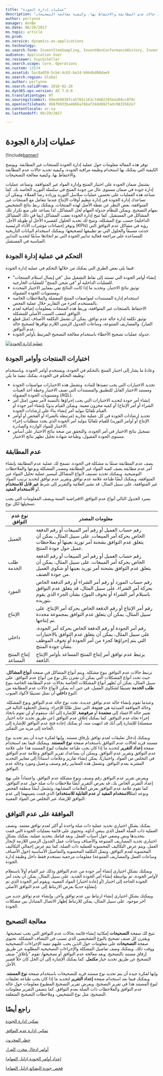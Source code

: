 ```yaml
---
title: "عمليات إدارة الجودة"
description: "توفر هذه المقالة معلومات حول عملية إدارة الجودة للمنتجات غير المطابقة. ويوضح الكيفية التي يمكنك بها استخدام وظيفة مراقبة الجودة، وكيفية تحديد حالات عدم المطابقة والاحتفاظ بها، وكيفية معالجة التصحيحات."
author: perlynne
manager: AnnBe
ms.date: 06/20/2017
ms.topic: article
ms.prod: 
ms.service: dynamics-ax-applications
ms.technology: 
ms.search.form: InventItemSampling, InventNonConformanceHistory, InventNonConformanceTable, InventQualityOrderLineResults, InventQualityOrderTable, InventTestCorrection, InventTestDiagnosticType, InventTestInstrument, InventTestReportSetup, InventTestTable
audience: Application User
ms.reviewer: YuyuScheller
ms.search.scope: Core, Operations
ms.custom: 11574
ms.assetid: 5ac8a059-5cb4-4cb5-ba14-b944bd08dae9
ms.search.region: Global
ms.author: perlynne
ms.search.validFrom: 2016-02-28
ms.dyn365.ops.version: AX 7.0.0
ms.translationtype: HT
ms.sourcegitcommit: 69eeb90387ca5765c163c7d482295ea104cc078c
ms.openlocfilehash: 8b6fb933ba4866a76baf24dd092fadc9815562e7
ms.contentlocale: ar-sa
ms.lasthandoff: 09/29/2017

---
```


# <a name="quality-management-processes"></a>عمليات إدارة الجودة

[!include[banner](../includes/banner.md)]


توفر هذه المقالة معلومات حول عملية إدارة الجودة للمنتجات غير المطابقة. ويوضح الكيفية التي يمكنك بها استخدام وظيفة مراقبة الجودة، وكيفية تحديد حالات عدم المطابقة والاحتفاظ بها، وكيفية معالجة التصحيحات.

يشتمل ضمان الجودة على اختبار المنتج وإدارة المواد غير المتوافقة. وتساعد عمليات إدارة جودة في ضمان مستوى عال من جودة المنتج في سلسلة التوريد الخاصة بك. كما تساعد هذه العمليات على تحسين عمليات سلاسل التوريد وزيادة رضا العملاء. ويمكن أن تساعدك إدارة الجودة في إدارة تنظيم أوقات الإنتاج عندما تتعامل مع المنتجات غير المتوافقة، بغض النظر عن نقطة الأصل لهذه المنتجات. ويمكنك ربط نتائج التشخيص بمهام التصحيح. ‏‫ويمكن للنظام جدولة المهام لحل المشاكل، لذا يساعد على منع تكرار تلك المشاكل في المستقبل. كما تتيح إدارة الجودة تعقب المشاكل (بما في ذلك المشاكل الداخلية) حسب نوع المشكلة، وتتيح لك تحديد الحلول كقصيرة الأجل أو طويلة الأجل.‬ وتوفر إحصاءات مؤشرات الأداء الرئيسية (KPIs) رؤية في مشاكل عدم التوافق التي حدثت مسبقاً والحلول التي تم تطبيقها لتصحيحها. ويمكنك استخدام البيانات التاريخية للمساعدة على مراجعة فعالية تدابير الجودة التي تم اتخاذها سابقًا لتحديد التدابير المناسبة في المستقبل.

## <a name="controlling-the-quality-management-process"></a>التحكم في عملية إدارة الجودة
فيما يلي بعض الطرق التي يمكنك من خلالها التحكم في عملية إدارة الجودة:

-   إنشاء أوامر الجودة التي تستند إلى نقاط التشغيل مثل "في إيصال استلام المنتجات" للعمليات الداخلية أو "في شحن المنتج" للعمليات الخارجية.
-   توثيق نتائج الاختبار، وتحديد ما إذا كانت النتائج تفي بمعايير الاختبار المحددة ومستويات الجودة المقبولة.
-   استخدام إدارة المستندات لمواصفات المنتج المفصلة والملاحظات الخاصة بالمستخدم كجزء من التقارير خلال عملية الفحص.
-   الاحتفاظ بالمنتجات غير المتوافقة، وربط هذه المنتجات بمعلومات إضافية لعدم التوافق لتعقب السبب الأصلي للمشكلة.
-   توثيق تكلفة إدارة حالة عدم توافق. يمكن أن تشمل التكلفة الأصناف (مثل قطع الغيار)، والمصاريف المتنوعة، وساعات الجدول الزمني اللازم توافرها لتصحيح حالة عدم التوافق.
-   جدولة عمليات تصحيح الأخطاء باستخدام معالجة التصحيح المرتبط بأوامر الجودة.

[![عملية إدارة الجودة](./media/quality-management-process-diagram.png)](./media/quality-management-process-diagram.png)  

## <a name="product-testing-and-quality-orders"></a>اختبارات المنتجات وأوامر الجودة
وعادةً ما يشار إلى اختبار المنتج بالتحكم في الجودة، ويستخدم أوامر الجودة. وباستخدام وظيفة التحكم في الجودة، يمكنك تنفيذ ما يلي:

-   تحديد الاختبارات التي يجب تنفيذها للمادة. وتشمل هذه الاختبارات مواصفات الجودة ومستند الاختبار القابل للتطبيق والمستندات التي تصف الاختبار وخطة أخذ العينات ومستويات الجودة المقبولة (AQL).
-   إنشاء أمر جودة لتحديد الاختبارات التي يجب إجراؤها بالنسبة لأمر معين (مثل أمر الشراء أو أمر الإنتاج) أو كمية مخزون معينة. ويمكن القيام يدويًا بإنشاء أمر جودة أو القيام تلقائيًا بتوليد أمر إنشاء بناءً على إرشادات الجودة.
-   تحديد إرشادات الجودة في كل عملية تجارية (مرتبطة بالشراء أو الفحص أو أوامر الإنتاج أو أوامر التوريد) للقيام تلقائيًا بتوليد أمر الجودة الذي يحدد متطلبات إجراء الاختبار للمواد الواردة والصادرة.
-   تسجيل نتائج الاختبار في أمر الجودة، والتحقق من صحة نتائج الاختبار على أساس مستوى الجودة المقبول، وطباعة شهادة تحليل تظهر نتائج الاختبار.

## <a name="nonconformance"></a>عدم المطابقة
يصف عدم المطابقة صنفًا به مشكلة في الجودة. تسمح لك عملية عدم المطابقة بإنشاء أمر عدم مطابقة يصف كمية المواد غير المطابقة ومصدر المشكلة ونوعها والملاحظات التوضيحية. ويمكنك تحديد تصنيف لأنواع المشاكل لتيسير عملية تحليل المواد غير المتوافقة. ويمكنك أيضًا طباعة علامة عدم توافق وتقرير عدم توافق لتحديد ترتيب المواد غير المتوافقة. على سبيل المثال، قد تشير العلامة والتقرير إلى شرط **غير قابل للاستخدام** أو **الاستخدام المقيد**.

يسرد الجدول التالي أنواع عدم التوافق الافتراضية الستة ويصف المعلومات التي يجب تسجيلها لكل نوع.

| نوع عدم التوافق   | معلومات المصدر                                                                                                                                                                                                                          |
|-----------------------|---------------------------------------------------------------------------------------------------------------------------------------------------------------------------------------------------------------------------------------------|
| العميل              | رقم حساب العميل أو رقم أمر المبيعات أو رقم الدفعة الخاص بحركة أمر المبيعات. على سبيل المثال، يمكن أن يتعلق عدم التوافق بشحنة أمر توريد بعينها أو بملاحظات عميل حول جودة المنتج.       |
| طلب الخدمة       | رقم حساب العميل أو رقم أمر المبيعات أو رقم الدفعة الخاص بحركة أمر المبيعات. على سبيل المثال، يمكن أن يتعلق عدم التوافق بشحنة أمر توريد بعينها أو شكوى العميل من جودة الصنف.     |
| المورِد                | رقم حساب المورد أو رقم أمر الشراء أو رقم الدفعة الخاص بحركة أمر الشراء. على سبيل المثال، قد يتعلق عدم التوافق باستلام أمر الشراء أو تخوف المورّد بشأن الجزء الذي يقوم بتوريده. |
| الإنتاج            | رقم أمر الإنتاج أو رقم الدفعة الخاص بحركة أمر الإنتاج. على سبيل المثال، يمكن أن يتعلق عدم التوافق بمجموعة محددة تم إنتاجها.                                                                      |
| داخلي              | رقم أمر الجودة أو رقم الدفعة الخاص بحركة أمر الجودة. على سبيل المثال، يمكن أن يتعلق عدم التوافق بالاختبارات التي يتم إجراؤها كجزء من أمر الجودة أو تخوف الموظف بشأن جودة المنتج.     |
| إنتاج المنتج المساعد | يرتبط عدم توافق أمر إنتاج المنتج المساعد بأوامر الإنتاج الدُفعة.                                                                                                                                                    |

ترتبط حالات عدم التوافق بنوع مشكلة. ويتم أنواع المشاكل في صفحة **أنواع المشاكل**، حيث تحدد أنواع المشكلات التي يمكن أن تقترن بكل نوع من أنواع عدم التوافق. على سبيل المثال، يمكن أن تُظهر أنواع المشكلات الخاصة بحالات عدم المطابقة الخاصة بنوع **طلب الخدمة** تصنيفًا لشكاوى العميل، في حين أنه يمكن لأنواع حالات عدم المطابقة من النوع **داخلي** أن تمثل تصنيفًا لأكواد العيوب.

وعندما تقوم بإنشاء حالة عدم توافق جديدة، تحدد نوع حالة عدم التوافق ونوع المشكلة. وحالة الموافقة المبدئية هي **جديدة**، التي تمثل طلبًا للإجراء. وتتمثل الخطوة التالية في تغيير حالة الاعتماد إلى **معتمدة** أو **مرفوضة**, للإشارة إلى أنك ستقوم أو لن تقوم باتخاذ إجراء تجاه عدم التوافق. كما يمكنك إغلاق عدم التوافق (عن طريق تحديد خانة اختيار منفصلة) للإشارة إلى أنك قد انتهيت منه، أو يمكنك إعادة فتح عدم التوافق للإشارة إلى الحاجة إلى مزيد من التفكير.

ويمكنك إدخال تعليقات لعدم توافق بإرفاق مستند. وإنها لفكرة جيدة أن يتم تحديد نوع مستند فريد لحالات عدم التوافق باستخدام صفحة **نوع المستند**. ويمكنك فيما بعد استخدام صفحة **إعداد التقرير** لتحديد ما إذا كان يجب طباعة تعليقات لنوع المستند هذا على علامة عدم التوافق وتقرير عدم التوافق. ويمكن أن يساعدك تقرير التوافق وعلامة عدم التوافق في التخلص من المواد. واختياريًا، يمكن إنشاء تقارير وعلامات استنادًا إلى معايير التحديد المقترنة بعدم التوافق. وتشمل هذه المعايير رقم وصنف وعميل ومورد وحالة عدم التوافق.

ويعرض تقرير عدم التوافق رقم وصنف ونوع مشكلة عدم التوافق. واعتماداً على نهج إعداد التقرير الخاص بك، قد يعرض التقرير أيضًا ملاحظات ذات صلة حول عدم التوافق. كما تقوم علامة عدم التوافق بعرض العلامات المشابهة، وتشمل أيضًا منطقة الفحص ونوعه (مثل**الاستخدام المقيد** أو **عدم القابلية للاستخدام**) الذي قمت بتعيينهما إلى عدم التوافق للإرشاد عبر التخلص من المواد المعيبة.

## <a name="approved-nonconformance"></a>الموافقة على عدم التوافق
يمكنك بشكلٍ اختياري تحديد عملية ذات صلة واحدة أو أكثر لعدم توافق معتمد. وتصف العملية ذات الصلة العمل الذي ينبغي أداؤه، وتحتوي على قائمة بعمليات الجودة التي قمت بتحديدها ونص وصفي حول أسباب العمل.‬ وبعد قيامك بتحديد عملية، يمكنك بشكلٍ اختياري تحديد المصاريف المتنوعة والأصناف وساعات عمل الجدول الزمني اللازمة لإنجاز العمل. ويتم عرض التكاليف المحسوبة للعملية ذات الصلة، كما يتم عرض إجمالي التكاليف المحسوبة لعدم التوافق. وتمثل التكلفة المحسوبة والتفاصيل الأساسية (حول الأصناف وساعات العمل والمصاريف المتنوعة) معلومات مرجعية تستخدم فقط داخل وظيفة إدارة الجودة.

ويمكنك بشكلٍ اختياري إنشاء أمر جودة من عدم التوافق وذلك عبر القيام أولاً باستعلام لأوامر الجودة، ثم بواسطة إنشاء أمر الجودة الجديد. على سبيل المثال، يمكن أن يحدد أمر الجودة الحاجة إلى اختبار (أو إعادة اختبار) المواد المعيبة. ويقوم أمر الجودة الذي تم إنشاؤه حديثًا بعرض الارتباط إلى عدم التوافق الأصلي.

ويمكنك بشكلٍ اختياري إنشاء ارتباط بين عدم توافق وآخر، وإنشاء عدم توافق جديد من آخر موجود. على سبيل المثال، يمكن للارتباط إظهار الاتصال المتبادل بين مشكلات الجودة.

## <a name="correction-handling"></a>معالجة التصحيح
تتيح لك صفحة **التصحيحات** إمكانية إنشاء قائمة بحالات عدم التوافق التي يجب تصحيحها. ويقترن كل صنف تصحيح بالنوع التشخيصي الذي تسبب في اكتشاف المشكلة. تحتوي صفحة **‬‏‫التصحيحات‬‏‫** على معلومات حول الذين يجب عليهم تنفيذ الإجراءات التصحيحية ووقت ذلك. ويمكنك وصف تفاصيل المشكلة والإجراءات التصحيحية المطلوبة عن طريق إرفاق مستند بالتصحيح.‬ وبعد معالجة عدم التوافق أو تصحيحها، تقوم "بإغلاق" صنف التصحيح عن طريق تحديد خيار **مكتمل**. كما يمكنك الإشارة إلى أن الحل كان حلاً قصير الأجل.

وإنها لفكرة جيدة أن يتم تحديد نوع مستند فريد للتصحيحات باستخدام صفحة **نوع المستند**. ويمكنك فيما بعد استخدام صفحة **إعداد التقرير** لتحديد ما إذا كان يجب طباعة تعليقات لنوع المستند هذا في تقرير التصحيح. ويعرض تقرير التصحيح المطبوع معلومات حول حالة عدم التوافق والملاحظات ذات الصلة بعدم التوافق. كما يتضمن التقرير معلومات التصحيح، مثل نوع التشخيص، وملاحظات التصحيح المتعلقة.

<a name="see-also"></a>راجع أيضًا
--------

[تمكين إدارة الجودة](enable-quality-management.md)

[تمكين إدارة عدم التوافق](enable-nonconformance-management.md)

[حظر المخزون](inventory-blocking.md)

[أوامر إدخال مخزن العزل](quarantine-orders.md)

[إعداد أوامر الجودة (دليل المهام)](tasks/set-up-quality-orders.md)

[فحص جودة البضائع (دليل المهام)](tasks/inspect-quality-goods.md)

